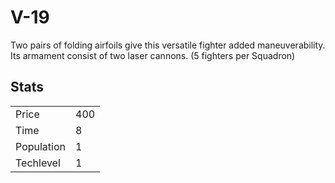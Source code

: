 # V-19

Two pairs of folding airfoils give this versatile fighter added maneuverability. Its armament consist of two laser cannons. (5 fighters per Squadron)

## Stats

<table>
    <tr>
        <td>Price</td>
        <td>400</td>
    </tr>
    <tr>
        <td>Time</td>
        <td>8</td>
    </tr>
    <tr>
        <td>Population</td>
        <td>1</td>
    </tr>
    <tr>
        <td>Techlevel</td>
        <td>1</td>
    </tr>
</table>
